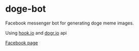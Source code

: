 # doge-bot
Facebook messenger bot for generating doge meme images.

Using [hook.io](https://hook.io/) and [dogr.io](https://github.com/codazzo/dogr) api

[Facebook page](https://www.facebook.com/Doge-Bot-1109315562445132/)

